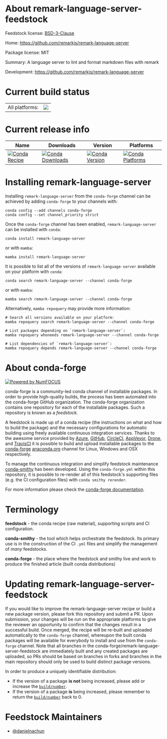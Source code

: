 About remark-language-server-feedstock
======================================

Feedstock license: [BSD-3-Clause](https://github.com/conda-forge/remark-language-server-feedstock/blob/main/LICENSE.txt)

Home: https://github.com/remarkjs/remark-language-server

Package license: MIT

Summary: A language server to lint and format markdown files with remark

Development: https://github.com/remarkjs/remark-language-server

Current build status
====================


<table><tr><td>All platforms:</td>
    <td>
      <a href="https://dev.azure.com/conda-forge/feedstock-builds/_build/latest?definitionId=24240&branchName=main">
        <img src="https://dev.azure.com/conda-forge/feedstock-builds/_apis/build/status/remark-language-server-feedstock?branchName=main">
      </a>
    </td>
  </tr>
</table>

Current release info
====================

| Name | Downloads | Version | Platforms |
| --- | --- | --- | --- |
| [![Conda Recipe](https://img.shields.io/badge/recipe-remark--language--server-green.svg)](https://anaconda.org/conda-forge/remark-language-server) | [![Conda Downloads](https://img.shields.io/conda/dn/conda-forge/remark-language-server.svg)](https://anaconda.org/conda-forge/remark-language-server) | [![Conda Version](https://img.shields.io/conda/vn/conda-forge/remark-language-server.svg)](https://anaconda.org/conda-forge/remark-language-server) | [![Conda Platforms](https://img.shields.io/conda/pn/conda-forge/remark-language-server.svg)](https://anaconda.org/conda-forge/remark-language-server) |

Installing remark-language-server
=================================

Installing `remark-language-server` from the `conda-forge` channel can be achieved by adding `conda-forge` to your channels with:

```
conda config --add channels conda-forge
conda config --set channel_priority strict
```

Once the `conda-forge` channel has been enabled, `remark-language-server` can be installed with `conda`:

```
conda install remark-language-server
```

or with `mamba`:

```
mamba install remark-language-server
```

It is possible to list all of the versions of `remark-language-server` available on your platform with `conda`:

```
conda search remark-language-server --channel conda-forge
```

or with `mamba`:

```
mamba search remark-language-server --channel conda-forge
```

Alternatively, `mamba repoquery` may provide more information:

```
# Search all versions available on your platform:
mamba repoquery search remark-language-server --channel conda-forge

# List packages depending on `remark-language-server`:
mamba repoquery whoneeds remark-language-server --channel conda-forge

# List dependencies of `remark-language-server`:
mamba repoquery depends remark-language-server --channel conda-forge
```


About conda-forge
=================

[![Powered by
NumFOCUS](https://img.shields.io/badge/powered%20by-NumFOCUS-orange.svg?style=flat&colorA=E1523D&colorB=007D8A)](https://numfocus.org)

conda-forge is a community-led conda channel of installable packages.
In order to provide high-quality builds, the process has been automated into the
conda-forge GitHub organization. The conda-forge organization contains one repository
for each of the installable packages. Such a repository is known as a *feedstock*.

A feedstock is made up of a conda recipe (the instructions on what and how to build
the package) and the necessary configurations for automatic building using freely
available continuous integration services. Thanks to the awesome service provided by
[Azure](https://azure.microsoft.com/en-us/services/devops/), [GitHub](https://github.com/),
[CircleCI](https://circleci.com/), [AppVeyor](https://www.appveyor.com/),
[Drone](https://cloud.drone.io/welcome), and [TravisCI](https://travis-ci.com/)
it is possible to build and upload installable packages to the
[conda-forge](https://anaconda.org/conda-forge) [anaconda.org](https://anaconda.org/)
channel for Linux, Windows and OSX respectively.

To manage the continuous integration and simplify feedstock maintenance
[conda-smithy](https://github.com/conda-forge/conda-smithy) has been developed.
Using the ``conda-forge.yml`` within this repository, it is possible to re-render all of
this feedstock's supporting files (e.g. the CI configuration files) with ``conda smithy rerender``.

For more information please check the [conda-forge documentation](https://conda-forge.org/docs/).

Terminology
===========

**feedstock** - the conda recipe (raw material), supporting scripts and CI configuration.

**conda-smithy** - the tool which helps orchestrate the feedstock.
                   Its primary use is in the construction of the CI ``.yml`` files
                   and simplify the management of *many* feedstocks.

**conda-forge** - the place where the feedstock and smithy live and work to
                  produce the finished article (built conda distributions)


Updating remark-language-server-feedstock
=========================================

If you would like to improve the remark-language-server recipe or build a new
package version, please fork this repository and submit a PR. Upon submission,
your changes will be run on the appropriate platforms to give the reviewer an
opportunity to confirm that the changes result in a successful build. Once
merged, the recipe will be re-built and uploaded automatically to the
`conda-forge` channel, whereupon the built conda packages will be available for
everybody to install and use from the `conda-forge` channel.
Note that all branches in the conda-forge/remark-language-server-feedstock are
immediately built and any created packages are uploaded, so PRs should be based
on branches in forks and branches in the main repository should only be used to
build distinct package versions.

In order to produce a uniquely identifiable distribution:
 * If the version of a package **is not** being increased, please add or increase
   the [``build/number``](https://docs.conda.io/projects/conda-build/en/latest/resources/define-metadata.html#build-number-and-string).
 * If the version of a package **is** being increased, please remember to return
   the [``build/number``](https://docs.conda.io/projects/conda-build/en/latest/resources/define-metadata.html#build-number-and-string)
   back to 0.

Feedstock Maintainers
=====================

* [@danielnachun](https://github.com/danielnachun/)


<!-- dummy commit to enable rerendering -->

